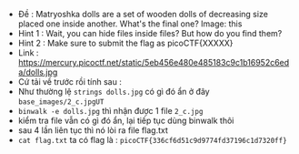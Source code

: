 - Đề : Matryoshka dolls are a set of wooden dolls of decreasing size placed one inside another. What's the final one? Image: this
- Hint 1 : Wait, you can hide files inside files? But how do you find them?
- Hint 2 : Make sure to submit the flag as picoCTF{XXXXX}
- Link : https://mercury.picoctf.net/static/5eb456e480e485183c9c1b16952c6eda/dolls.jpg
- Cứ tải về trước rồi tính sau : 
- Như thường lệ `strings dolls.jpg` có gì đó ẩn ở đây `base_images/2_c.jpgUT`
- `binwalk -e dolls.jpg` thì nhận được 1 file `2_c.jpg`
- kiểm tra file vẫn có gì đó ẩn, lại tiếp tục dùng binwalk thôi
- sau 4 lần liên tục thì nó lòi ra file flag.txt
- `cat flag.txt` ta có flag là : `picoCTF{336cf6d51c9d9774fd37196c1d7320ff}`